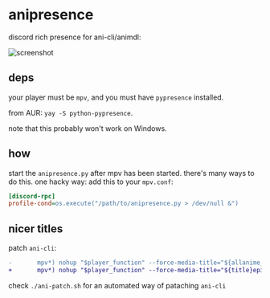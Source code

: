 # anipresence

discord rich presence for ani-cli/animdl:

![screenshot](https://gist.githubusercontent.com/jakobbbb/d46ec01fc919d857cf5dbc8e9b051bc8/raw/6b9ed96c5b66111b3724679d3e594fb57d7f1a71/screenshot.png)

## deps

your player must be `mpv`, and you must have `pypresence` installed.

from AUR: `yay -S python-pypresence`.

note that this probably won't work on Windows.

## how

start the `anipresence.py` after mpv has been started.
there's many ways to do this. one hacky way:
add this to your `mpv.conf`:

```ini
[discord-rpc]
profile-cond=os.execute("/path/to/anipresence.py > /dev/null &")
```

## nicer titles

patch `ani-cli`:

```diff
-       mpv*) nohup "$player_function" --force-media-title="${allanime_title}episode-${ep_no}-${mode}" "$episode" >/dev/null 2>&1 & ;;
+       mpv*) nohup "$player_function" --force-media-title="${title}episode-${ep_no}-${mode}" "$episode" >/dev/null 2>&1 & ;;
```

check `./ani-patch.sh` for an automated way of pataching `ani-cli`
